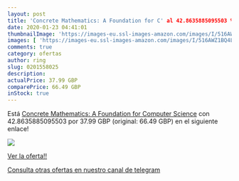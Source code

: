 ```yaml
---
layout: post
title: 'Concrete Mathematics: A Foundation for C' al 42.8635885095503 % de descuento
date: 2020-01-23 04:41:01
thumbnailImage: 'https://images-eu.ssl-images-amazon.com/images/I/516AWZ1BQ4L._SL200_.jpg'
images: [ 'https://images-eu.ssl-images-amazon.com/images/I/516AWZ1BQ4L._SL200_.jpg' ]
comments: true
category: ofertas
author: ring
slug: 0201558025
description:
actualPrice: 37.99 GBP
comparePrice: 66.49 GBP
inStock: true
---
```


Está [Concrete Mathematics: A Foundation for Computer Science](https://www.amazon.com/dp/0201558025/?tag=redken08-20) con 42.8635885095503 por 37.99 GBP (original: 66.49 GBP) en el siguiente enlace!

[![](https://images-eu.ssl-images-amazon.com/images/I/516AWZ1BQ4L._SL200_.jpg)](https://www.amazon.com/dp/0201558025/?tag=redken08-20)

[Ver la oferta!!](https://www.amazon.com/dp/0201558025/?tag=redken08-20)

[Consulta otras ofertas en nuestro canal de telegram](https://t.me/s/ofertas25)
